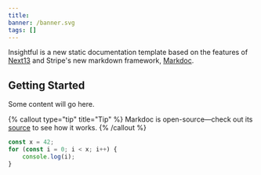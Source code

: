 ```yaml
---
title:
banner: /banner.svg
tags: []
---
```


Insightful is a new static documentation template based on the features of [Next13](https://nextjs.org/blog/next-13) and Stripe's new markdown framework, [Markdoc](https://markdoc.dev).

## Getting Started

Some content will go here.

{% callout type="tip" title="Tip" %}
Markdoc is open-source—check out its [source](http://github.com/markdoc/markdoc) to see how it works.
{% /callout %}

```js
const x = 42;
for (const i = 0; i < x; i++) {
	console.log(i);
}
```
